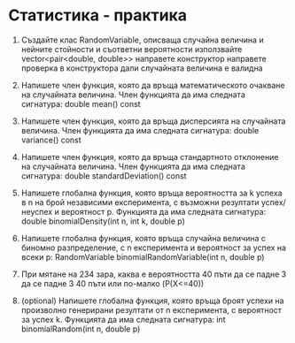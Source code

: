 # Статистика - практика

1. Създайте клас RandomVariable, описваща случайна величина и нейните стойности и съответни вероятности
използвайте vector<pair<double, double>>
направете конструктор
направете проверка в конструктора дали случайната величина е валидна

2. Напишете член функция, която да връща математическото очакване на случайната величина.
Член функцията да има следната сигнатура:
double mean() const
 
3. Напишете член функция, която да връща дисперсията на случайната величина.
Член функцията да има следната сигнатура:
double variance() const


4. Напишете член функция, която да връща стандартното отклонение на случайната величина.
Член функцията да има следната сигнатура:
double standardDeviation() const


5. Напишете глобална функция, която връща вероятността за k успеха в n на брой независими експеримента, с възможни резултати успех/неуспех и вероятност p.
Функцията да има следната сигнатура:
double binomialDensity(int n, int k, double p)

6. Напишете глобална функция, която връща случайна величина с биномно разпределение, с n експеримента и вероятност за успех на всеки p:
RandomVariable binomialRandomVariable(int n, double p)

7. При мятане на 234 зара, каква е вероятността 
40 пъти да се падне 3
да се падне 3 40 пъти или по-малко (P(X<=40))

8. (optional) Напишете глобална функция, която връща броят успехи на произволно генерирани резултати от n експеримента, с вероятност за успех k.
Функцията да има следната сигнатура:
int binomialRandom(int n, double p)
